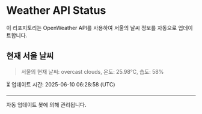 
# Weather API Status

이 리포지토리는 OpenWeather API를 사용하여 서울의 날씨 정보를 자동으로 업데이트합니다.

## 현재 서울 날씨
> 서울의 현재 날씨: overcast clouds, 온도: 25.98°C, 습도: 58%

⏳ 업데이트 시간: 2025-06-10 06:28:58 (UTC)

---
자동 업데이트 봇에 의해 관리됩니다.
